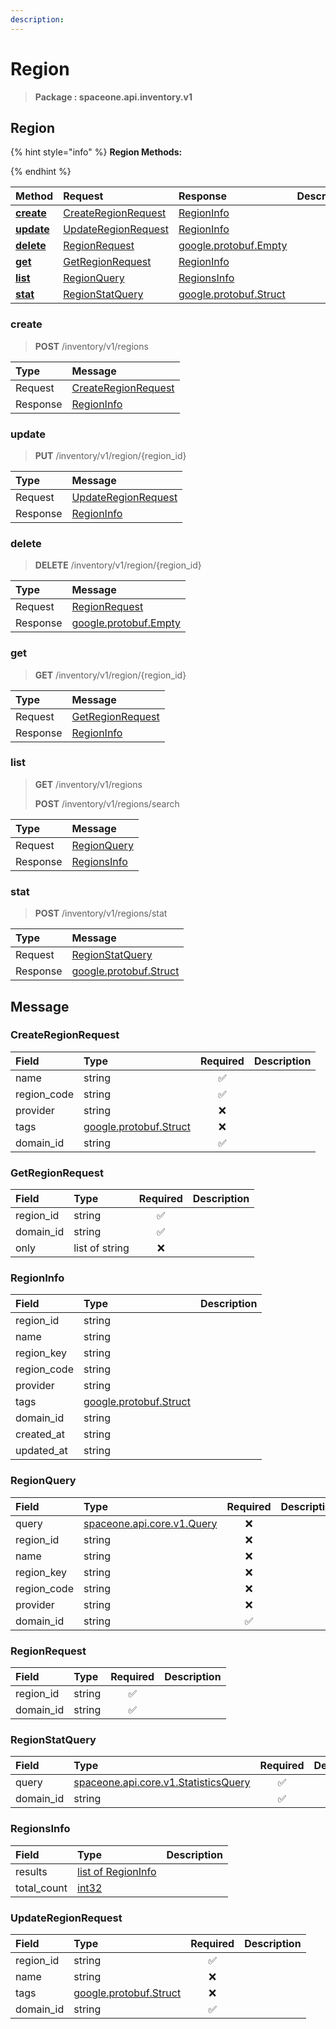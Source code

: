 ```yaml
---
description:  
---
```

# Region

>  **Package : spaceone.api.inventory.v1**

## Region

{% hint style="info" %}
**Region Methods:**

{%  endhint %}


| Method | Request | Response | Description |
| :--- | :--- | :--- | :--- |
| [**create**](region.md#create)|   [CreateRegionRequest](region.md#createregionrequest) |   [RegionInfo](region.md#regioninfo) |  |
| [**update**](region.md#update)|   [UpdateRegionRequest](region.md#updateregionrequest) |   [RegionInfo](region.md#regioninfo) |  |
| [**delete**](region.md#delete)|   [RegionRequest](region.md#regionrequest) |  [google.protobuf.Empty](https://github.com/protocolbuffers/protobuf/blob/master/src/google/protobuf/empty.proto)|  |
| [**get**](region.md#get)|   [GetRegionRequest](region.md#getregionrequest) |   [RegionInfo](region.md#regioninfo) |  |
| [**list**](region.md#list)|   [RegionQuery](region.md#regionquery) |   [RegionsInfo](region.md#regionsinfo) |  |
| [**stat**](region.md#stat)|   [RegionStatQuery](region.md#regionstatquery) |  [google.protobuf.Struct](https://github.com/protocolbuffers/protobuf/blob/master/src/google/protobuf/struct.proto)|  | 
 

 
### create
> **POST** /inventory/v1/regions
>


| Type | Message |
| :--- | :--- |
| Request | [CreateRegionRequest](region.md#createregionrequest) |
| Response |  [RegionInfo](region.md#regioninfo)  |
 
 

 
### update
> **PUT** /inventory/v1/region/{region_id}
>


| Type | Message |
| :--- | :--- |
| Request | [UpdateRegionRequest](region.md#updateregionrequest) |
| Response |  [RegionInfo](region.md#regioninfo)  |
 
 

 
### delete
> **DELETE** /inventory/v1/region/{region_id}
>


| Type | Message |
| :--- | :--- |
| Request | [RegionRequest](region.md#regionrequest) |
| Response | [google.protobuf.Empty](https://github.com/protocolbuffers/protobuf/blob/master/src/google/protobuf/empty.proto) |
 
 

 
### get
> **GET** /inventory/v1/region/{region_id}
>


| Type | Message |
| :--- | :--- |
| Request | [GetRegionRequest](region.md#getregionrequest) |
| Response |  [RegionInfo](region.md#regioninfo)  |
 
 

 
### list
> **GET** /inventory/v1/regions
>
> **POST** /inventory/v1/regions/search



| Type | Message |
| :--- | :--- |
| Request | [RegionQuery](region.md#regionquery) |
| Response |  [RegionsInfo](region.md#regionsinfo)  |
 
 

 
### stat
> **POST** /inventory/v1/regions/stat
>


| Type | Message |
| :--- | :--- |
| Request | [RegionStatQuery](region.md#regionstatquery) |
| Response | [google.protobuf.Struct](https://github.com/protocolbuffers/protobuf/blob/master/src/google/protobuf/struct.proto) |


## 

## Message

### CreateRegionRequest
| Field | Type | Required | Description |
| :--- | :--- | :---: | :--- |
| name |string|✅| |
| region_code |string|✅| |
| provider |string|❌| |
| tags |[google.protobuf.Struct](https://github.com/protocolbuffers/protobuf/blob/master/src/google/protobuf/struct.proto)|❌| |
| domain_id |string|✅| |

### GetRegionRequest
| Field | Type | Required | Description |
| :--- | :--- | :---: | :--- |
| region_id |string|✅| |
| domain_id |string|✅| |
| only |list of string|❌| |

### RegionInfo
| Field | Type |  Description |
| :--- | :--- | :--- |
| region_id |string | |
| name |string | |
| region_key |string | |
| region_code |string | |
| provider |string | |
| tags |[google.protobuf.Struct](https://github.com/protocolbuffers/protobuf/blob/master/src/google/protobuf/struct.proto) | |
| domain_id |string | |
| created_at |string | |
| updated_at |string | |

### RegionQuery
| Field | Type | Required | Description |
| :--- | :--- | :---: | :--- |
| query |[spaceone.api.core.v1.Query](https://spaceone-dev.gitbook.io/api-reference/common-v1/search-query)|❌| |
| region_id |string|❌| |
| name |string|❌| |
| region_key |string|❌| |
| region_code |string|❌| |
| provider |string|❌| |
| domain_id |string|✅| |

### RegionRequest
| Field | Type | Required | Description |
| :--- | :--- | :---: | :--- |
| region_id |string|✅| |
| domain_id |string|✅| |

### RegionStatQuery
| Field | Type | Required | Description |
| :--- | :--- | :---: | :--- |
| query |[spaceone.api.core.v1.StatisticsQuery](https://spaceone-dev.gitbook.io/api-reference/common-v1/statistics-query)|✅| |
| domain_id |string|✅| |

### RegionsInfo
| Field | Type |  Description |
| :--- | :--- | :--- |
| results |[list of RegionInfo](region.md#regioninfo) | |
| total_count |[int32](https://github.com/protocolbuffers/protobuf/blob/master/src/google/protobuf/type.proto) | |

### UpdateRegionRequest
| Field | Type | Required | Description |
| :--- | :--- | :---: | :--- |
| region_id |string|✅| |
| name |string|❌| |
| tags |[google.protobuf.Struct](https://github.com/protocolbuffers/protobuf/blob/master/src/google/protobuf/struct.proto)|❌| |
| domain_id |string|✅| |
